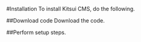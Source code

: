 #Installation
To install Kitsui CMS, do the following.

##Download code
Download the code.

##Perform setup steps.